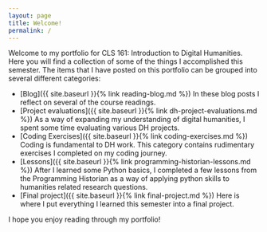 ```yaml
---
layout: page
title: Welcome!
permalink: /
---
```

Welcome to my portfolio for CLS 161: Introduction to Digital Humanities. 
Here you will find a collection of some of the things I accomplished this semester. The items that I have posted on this portfolio can be grouped into several different categories:
- [Blog]({{ site.baseurl }}{% link reading-blog.md %}) In these blog posts I reflect on several of the course readings.
- [Project evaluations]({{ site.baseurl }}{% link dh-project-evaluations.md %}) As a way of expanding my understanding of digital humanities, I spent some time evaluating various DH projects.
- [Coding Exercises]({{ site.baseurl }}{% link coding-exercises.md %}) Coding is fundamental to DH work. This category contains rudimentary exercises I completed on my coding journey.
- [Lessons]({{ site.baseurl }}{% link programming-historian-lessons.md %}) After I learned some Python basics, I completed a few lessons from the Programming Historian as a way of applying python skills to humanities related research questions.
- [Final project]({{ site.baseurl }}{% link final-project.md %}) Here is where I put everything I learned this semester into a final project.

I hope you enjoy reading through my portfolio!

